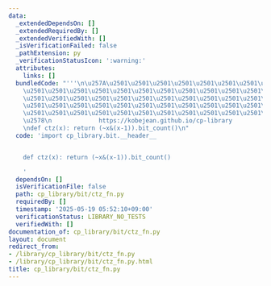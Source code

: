 ```yaml
---
data:
  _extendedDependsOn: []
  _extendedRequiredBy: []
  _extendedVerifiedWith: []
  _isVerificationFailed: false
  _pathExtension: py
  _verificationStatusIcon: ':warning:'
  attributes:
    links: []
  bundledCode: "'''\n\u257A\u2501\u2501\u2501\u2501\u2501\u2501\u2501\u2501\u2501\u2501\
    \u2501\u2501\u2501\u2501\u2501\u2501\u2501\u2501\u2501\u2501\u2501\u2501\u2501\
    \u2501\u2501\u2501\u2501\u2501\u2501\u2501\u2501\u2501\u2501\u2501\u2501\u2501\
    \u2501\u2501\u2501\u2501\u2501\u2501\u2501\u2501\u2501\u2501\u2501\u2501\u2501\
    \u2501\u2501\u2501\u2501\u2501\u2501\u2501\u2501\u2501\u2501\u2501\u2501\u2501\
    \u2578\n             https://kobejean.github.io/cp-library               \n'''\n\
    \ndef ctz(x): return (~x&(x-1)).bit_count()\n"
  code: 'import cp_library.bit.__header__


    def ctz(x): return (~x&(x-1)).bit_count()

    '
  dependsOn: []
  isVerificationFile: false
  path: cp_library/bit/ctz_fn.py
  requiredBy: []
  timestamp: '2025-05-19 05:52:10+09:00'
  verificationStatus: LIBRARY_NO_TESTS
  verifiedWith: []
documentation_of: cp_library/bit/ctz_fn.py
layout: document
redirect_from:
- /library/cp_library/bit/ctz_fn.py
- /library/cp_library/bit/ctz_fn.py.html
title: cp_library/bit/ctz_fn.py
---
```

